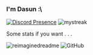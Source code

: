 ### I'm Dasun :\

[![Discord Presence](https://lanyard.cnrad.dev/api/778068011231608882)](https://discord.com/users/778068011231608882) <img src="https://github-readme-streak-stats.herokuapp.com/?user=dabeycorn&theme=tokyonight" alt="mystreak"/>

Some stats if you want . . .

<img src="https://myreadme.vercel.app/api/embed/dabeycorn?panels=userstatistics,toprepositories,toplanguages,commitgraph" alt="reimaginedreadme" />

<img alt="GitHub" src="https://img.shields.io/badge/dynamic/json?logo=github&label=GitHub+Followers&labelColor=282c34&color=181717&query=%24.data.totalSubs&url=https%3A%2F%2Fapi.spencerwoo.com%2Fsubstats%2F%3Fsource%3Dgithub%26queryKey%3Dmadushadhanushka&longCache=true"/>
